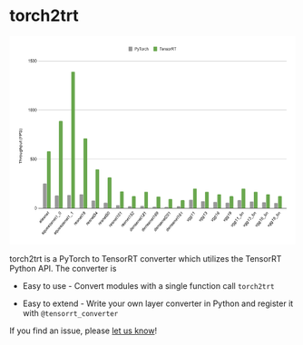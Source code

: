 # torch2trt

<img src="images/chart.svg" style="height:368px"/> 

torch2trt is a PyTorch to TensorRT converter which utilizes the 
TensorRT Python API.  The converter is

* Easy to use - Convert modules with a single function call ``torch2trt``

* Easy to extend - Write your own layer converter in Python and register it with ``@tensorrt_converter``

If you find an issue, please [let us know](https://github.com/NVIDIA-AI-IOT/torch2trt/issues)!